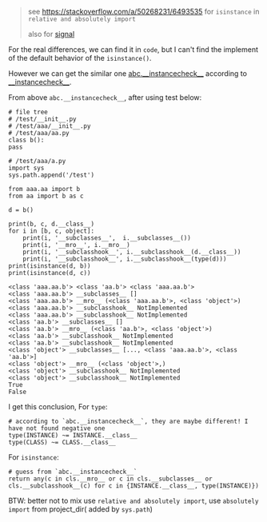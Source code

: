 > see https://stackoverflow.com/a/50268231/6493535 for `isinstance` in `relative and absolutely import` </p>
> also for [signal](singleton/singleton_with_module_cache_warning.md)

For the real differences, we can find it in `code`, but I can't find the implement of the default behavior of the `isinstance()`. 
 
However we can get the similar one [abc.__instancecheck\_\_](https://github.com/python/cpython/blob/master/Lib/_py_abc.py#L92-L147) according to [\_\_instancecheck\_\_](https://docs.python.org/3/reference/datamodel.html#customizing-instance-and-subclass-checks).

From above `abc.__instancecheck__`, after using test below:


    # file tree
    # /test/__init__.py
    # /test/aaa/__init__.py
    # /test/aaa/aa.py
    class b():
    pass

    # /test/aaa/a.py
    import sys
    sys.path.append('/test')
    
    from aaa.aa import b
    from aa import b as c
    
    d = b()
    
    print(b, c, d.__class__)
    for i in [b, c, object]:
        print(i, '__subclasses__',  i.__subclasses__())
        print(i, '__mro__', i.__mro__)
        print(i, '__subclasshook__', i.__subclasshook__(d.__class__))
        print(i, '__subclasshook__', i.__subclasshook__(type(d)))
    print(isinstance(d, b))
    print(isinstance(d, c))

    <class 'aaa.aa.b'> <class 'aa.b'> <class 'aaa.aa.b'>
    <class 'aaa.aa.b'> __subclasses__ []
    <class 'aaa.aa.b'> __mro__ (<class 'aaa.aa.b'>, <class 'object'>)
    <class 'aaa.aa.b'> __subclasshook__ NotImplemented
    <class 'aaa.aa.b'> __subclasshook__ NotImplemented
    <class 'aa.b'> __subclasses__ []
    <class 'aa.b'> __mro__ (<class 'aa.b'>, <class 'object'>)
    <class 'aa.b'> __subclasshook__ NotImplemented
    <class 'aa.b'> __subclasshook__ NotImplemented
    <class 'object'> __subclasses__ [..., <class 'aaa.aa.b'>, <class 'aa.b'>]
    <class 'object'> __mro__ (<class 'object'>,)
    <class 'object'> __subclasshook__ NotImplemented
    <class 'object'> __subclasshook__ NotImplemented
    True
    False

I get this conclusion,
For `type`:

    # according to `abc.__instancecheck__`, they are maybe different! I have not found negative one 
    type(INSTANCE) ~= INSTANCE.__class__
    type(CLASS) ~= CLASS.__class__
  
For `isinstance`:

    # guess from `abc.__instancecheck__`
    return any(c in cls.__mro__ or c in cls.__subclasses__ or cls.__subclasshook__(c) for c in {INSTANCE.__class__, type(INSTANCE)})

BTW: better not to mix use `relative and absolutely import`, use `absolutely import` from project_dir( added by `sys.path`)
